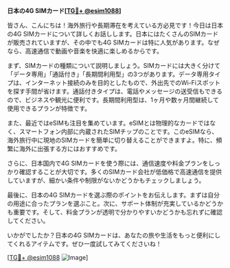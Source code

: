 **日本の4G SIMカード[[TG💪+ @esim1088](https://t.me/s/esim1088)]**

皆さん、こんにちは！海外旅行や長期滞在を考えている方必見です！今日は日本の4G SIMカードについて詳しくお話しします。日本にはたくさんのSIMカードが販売されていますが、その中でも4G SIMカードは特に人気があります。なぜなら、高速通信で動画や音楽を快適に楽しめるからです。

まず、SIMカードの種類について説明しましょう。SIMカードには大きく分けて「データ専用」「通話付き」「長期間利用型」の3つがあります。データ専用タイプは、インターネット接続のみを目的としたもので、外出先でのWi-Fiスポットを探す手間が省けます。通話付きタイプは、電話やメッセージの送受信もできるので、ビジネスや観光に便利です。長期間利用型は、1ヶ月や数ヶ月間継続して使用できるプランが特徴です。

また、最近ではeSIMも注目を集めています。eSIMとは物理的なカードではなく、スマートフォン内部に内蔵されたSIMチップのことです。このeSIMなら、海外旅行中に現地のSIMカードを簡単に切り替えることができますよ。特に、頻繁に海外に出張する方にはおすすめです。

さらに、日本国内で4G SIMカードを使う際には、通信速度や料金プランをしっかり確認することが大切です。多くのSIMカード会社が低価格で高速通信を提供していますが、細かい条件や制限がないかどうかもチェックしましょう。

最後に、日本の4G SIMカードを選ぶ際のポイントをお伝えします。まずは自分の用途に合ったプランを選ぶこと。次に、サポート体制が充実しているかどうかも重要です。そして、料金プランが透明で分かりやすいかどうかも忘れずに確認してください。

いかがでしたか？日本の4G SIMカードは、あなたの旅や生活をもっと便利にしてくれるアイテムです。ぜひ一度試してみてくださいね！

[[TG💪+ @esim1088](https://t.me/s/esim1088) ![Image](https://i.postimg.cc/Y0z9fWf4/image.png)]